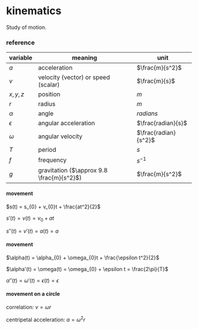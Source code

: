 # kinematics

Study of motion.

### reference

| variable   | meaning                                   | unit                 |
| ---------- | ----------------------------------------- | -------------------- |
| $a$        | acceleration                              | $\frac{m}{s^2}$      |
| $v$        | velocity (vector) or speed (scalar)       | $\frac{m}{s}$        |
| $x,y,z$    | position                                  | $m$                  |
| $r$        | radius                                    | $m$                  |
| $\alpha$   | angle                                     | $radians$            |
| $\epsilon$ | angular acceleration                      | $\frac{radian}{s}$   |
| $\omega$   | angular velocity                          | $\frac{radian}{s^2}$ |
| $T$        | period                                    | $s$                  |
| $f$        | frequency                                 | $s^{-1}$             |
| $g$        | gravitation ($\approx 9.8 \frac{m}{s^2}$) | $\frac{m}{s^2}$      |

#### movement

$s(t) = s_{0} + v_{0}t + \frac{at^2}{2}$

$s'(t) = v(t) = v_{0} + at$

$s''(t) = v'(t) = a(t) = a$

#### movement

$\alpha(t) = \alpha_{0} + \omega_{0}t + \frac{\epsilon t^2}{2}$

$\alpha'(t) = \omega(t) = \omega_{0} + \epsilon t = \frac{2\pi}{T}$

$\alpha''(t) = \omega'(t) = \epsilon(t) = \epsilon$

#### movement on a circle

correlation: $v = \omega r$

centripetal acceleration: $a = \omega^2 r$
